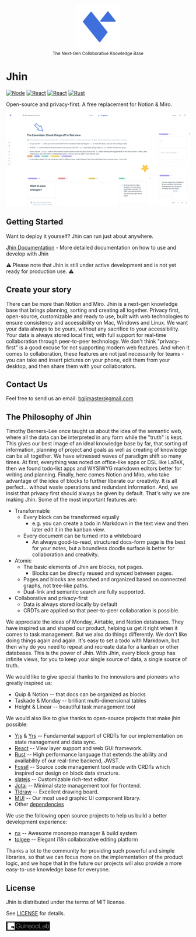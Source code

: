 <div align="center">
    <img src="https://raw.githubusercontent.com/JhinBoard/jhin/main/assets/jhin.svg" width=120 alt="logo" />
    <br />
    <small>The Next-Gen Collaborative Knowledge Base</small>
</div>

# Jhin

[![Node](https://img.shields.io/badge/node->=16.0-success)](https://www.typescriptlang.org/)
[![React](https://img.shields.io/badge/TypeScript-4.7-3178c6)](https://www.typescriptlang.org/)
[![React](https://img.shields.io/badge/React-18-61dafb)](https://reactjs.org/)
[![Rust](https://img.shields.io/badge/Rust-1.62-dea584)](https://www.rust-lang.org/)

Open-source and privacy-first. A free replacement for Notion & Miro.

![overview](https://raw.githubusercontent.com/JhinBoard/jhin/main/assets/overview.png)


## Getting Started

Want to deploy it yourself? Jhin can run just about anywhere. <br />

[Jhin Documentation](https://ciusji.gitbook.io/jhinboard/) - More detailed documentation on how to use and develop with Jhin

⚠️ Please note that Jhin is still under active development and is not yet ready for production use. ⚠️

## Create your story

There can be more than Notion and Miro. Jhin is a next-gen knowledge base that brings planning, sorting and creating all together. Privacy first, open-source, customizable and ready to use, built with web technologies to ensure consistency and accessibility on Mac, Windows and Linux. We want your data always to be yours, without any sacrifice to your accessibility. Your data is always stored local first, with full support for real-time collaboration through peer-to-peer technology. We don't think "privacy-first" is a good excuse for not supporting modern web features.
And when it comes to collaboration, these features are not just necessarily for teams - you can take and insert pictures on your phone, edit them from your desktop, and then share them with your collaborators.

## Contact Us

Feel free to send us an email: bqjimaster@gmail.com

## The Philosophy of Jhin

Timothy Berners-Lee once taught us about the idea of the semantic web, where all the data can be interpreted in any form while the "truth" is kept. This gives our best image of an ideal knowledge base by far, that sorting of information, planning of project and goals as well as creating of knowledge can be all together.
We have witnessed waves of paradigm shift so many times. At first, everything was noted on office-like apps or DSL like LaTeX, then we found todo-list apps and WYSIWYG markdown editors better for writing and planning. Finally, here comes Notion and Miro, who take advantage of the idea of blocks to further liberate our creativity.
It is all perfect... without waste operations and redundant information. And, we insist that privacy first should always be given by default.
That's why we are making Jhin. Some of the most important features are:

-   Transformable
    -   Every block can be transformed equally
        -   e.g. you can create a todo in Markdown in the text view and then later edit it in the kanban view.
    -   Every document can be turned into a whiteboard
        -   An always good-to-read, structured docs-form page is the best for your notes, but a boundless doodle surface is better for collaboration and creativity.
-   Atomic
    -   The basic elements of Jhin are blocks, not pages.
        -   Blocks can be directly reused and synced between pages.
    -   Pages and blocks are searched and organized based on connected graphs, not tree-like paths.
    -   Dual-link and semantic search are fully supported.
-   Collaborative and privacy-first
    -   Data is always stored locally by default
    -   CRDTs are applied so that peer-to-peer collaboration is possible.

We appreciate the ideas of Monday, Airtable, and Notion databases. They have inspired us and shaped our product, helping us get it right when it comes to task management. But we also do things differently. We don't like doing things again and again. It's easy to set a todo with Markdown, but then why do you need to repeat and recreate data for a kanban or other databases. This is the power of Jhin. With Jhin, every block group has infinite views, for you to keep your single source of data, a single source of truth.

We would like to give special thanks to the innovators and pioneers who greatly inspired us:

-   Quip & Notion -- that docs can be organized as blocks
-   Taskade & Monday -- brilliant multi-dimensional tables
-   Height & Linear -- beautiful task management tool

We would also like to give thanks to open-source projects that make jhin possible:

-   [Yjs](https://github.com/yjs/yjs) & [Yrs](https://github.com/y-crdt/y-crdt) -- Fundamental support of CRDTs for our implementation on state management and data sync.
-   [React](https://github.com/facebook/react) -- View layer support and web GUI framework.
-   [Rust](https://github.com/rust-lang/rust) -- High performance language that extends the ability and availability of our real-time backend, JWST.
-   [Fossil](https://www2.fossil-scm.org/home/doc/trunk/www/index.wiki) -- Source code management tool made with CRDTs which inspired our design on block data structure.
-   [slatejs](https://github.com/ianstormtaylor/slate) -- Customizable rich-text editor.
-   [Jotai](https://github.com/pmndrs/jotai) -- Minimal state management tool for frontend.
-   [Tldraw](https://github.com/tldraw/tldraw) -- Excellent drawing board.
-   [MUI](https://github.com/mui/material-ui) -- Our most used graphic UI component library.
-   Other [dependencies](https://github.com/toeverything/AFFiNE/network/dependencies)

We use the following open source projects to help us build a better development experience:

-   [nx](https://github.com/nrwl/nx) -- Awesome monorepo manager & build system
-   [tolgee](https://github.com/tolgee/tolgee-platform) -- Elegant i18n collaborative editing platform

Thanks a lot to the community for providing such powerful and simple libraries, so that we can focus more on the implementation of the product logic, and we hope that in the future our projects will also provide a more easy-to-use knowledge base for everyone.


## License

Jhin is distributed under the terms of MIT license.

See [LICENSE](https://raw.githubusercontent.com/JhinBoard/jhin/main/LICENSE) for details.

<img src="https://raw.githubusercontent.com/GuinsooLab/glab/main/src/images/guinsoolab-group.svg" width="120" alt="license" />

